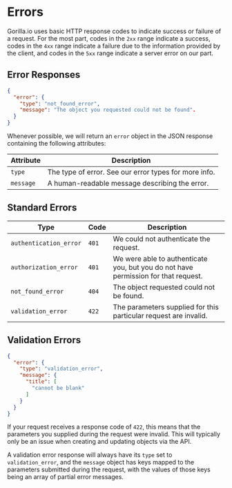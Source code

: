 # Errors

Gorilla.io uses basic HTTP response codes to indicate success or failure of a
request. For the most part, codes in the `2xx` range indicate a success, codes
in the `4xx` range indicate a failure due to the information provided by the
client, and codes in the `5xx` range indicate a server error on our part.

## Error Responses

```json
{
  "error": {
    "type": "not_found_error",
    "message": "The object you requested could not be found".
  }
}
```

Whenever possible, we will return an `error` object in the JSON response
containing the following attributes:

Attribute | Description
----------|-------------
`type` | The type of error. See our error types for more info.
`message` | A human-readable message describing the error.

## Standard Errors

Type | Code | Description
-----|------|-------------
`authentication_error` | `401` | We could not authenticate the request.
`authorization_error` | `401` | We were able to authenticate you, but you do not have permission for that request.
`not_found_error` | `404` | The object requested could not be found.
`validation_error` | `422` | The parameters supplied for this particular request are invalid.

## Validation Errors

```json
{
  "error": {
    "type": "validation_error",
    "message": {
      "title": [
        "cannot be blank"
      ]
    }
  }
}
```

If your request receives a response code of `422`, this means that the
parameters you supplied during the request were invalid. This will typically
only be an issue when creating and updating objects via the API.

A validation error response will always have its `type` set to
`validation_error`, and the `message` object has keys mapped to the parameters
submitted during the request, with the values of those keys being an array of
partial error messages.
